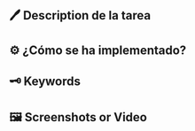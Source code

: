 ## 🖊️ Description de la tarea

<!-- Descripción sobre lo que se pide en la tarea -->

## ⚙️ ¿Cómo se ha implementado?

<!-- Estructura de clases, patrones: MVVM, etc.  -->

## 🗝️ Keywords

<!-- Palabras relacionadas con los conceptos vistos -->

## 🖼️ Screenshots or Video

<!-- Captura de pantalla de la consola -->
